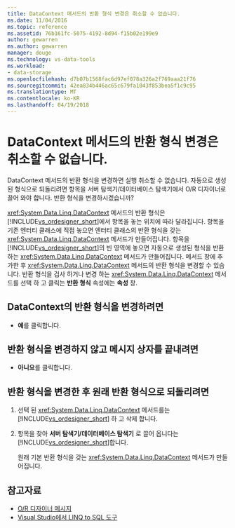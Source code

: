 ```yaml
---
title: DataContext 메서드의 반환 형식 변경은 취소할 수 없습니다.
ms.date: 11/04/2016
ms.topic: reference
ms.assetid: 76b161fc-5075-4192-8d94-f15b02e199e9
author: gewarren
ms.author: gewarren
manager: douge
ms.technology: vs-data-tools
ms.workload:
- data-storage
ms.openlocfilehash: d7b07b1568fac6d97ef078a326a2f769aaa21f76
ms.sourcegitcommit: 42ea834b446ac65c679fa1043f853bea5f1c9c95
ms.translationtype: MT
ms.contentlocale: ko-KR
ms.lasthandoff: 04/19/2018
---
```

# <a name="changing-the-return-type-of-a-datacontext-method-cannot-be-undone"></a>DataContext 메서드의 반환 형식 변경은 취소할 수 없습니다.

DataContext 메서드의 반환 형식을 변경하면 실행 취소할 수 없습니다. 자동으로 생성된 형식으로 되돌리려면 항목을 서버 탐색기/데이터베이스 탐색기에서 O/R 디자이너로 끌어 와야 합니다. 반환 형식을 변경하시겠습니까?

<xref:System.Data.Linq.DataContext> 메서드의 반환 형식은 [!INCLUDE[vs_ordesigner_short](../data-tools/includes/vs_ordesigner_short_md.md)]에서 항목을 놓는 위치에 따라 달라집니다. 항목을 기존 엔터티 클래스에 직접 놓으면 엔터티 클래스의 반환 형식을 갖는 <xref:System.Data.Linq.DataContext> 메서드가 만들어집니다. 항목을 [!INCLUDE[vs_ordesigner_short](../data-tools/includes/vs_ordesigner_short_md.md)]의 빈 영역에 놓으면 자동으로 생성된 형식을 반환하는 <xref:System.Data.Linq.DataContext> 메서드가 만들어집니다. 메서드 창에 추가한 후 <xref:System.Data.Linq.DataContext> 메서드의 반환 형식을 변경할 수 있습니다. 반환 형식을 검사 하거나 변경 하는 <xref:System.Data.Linq.DataContext> 메서드를 선택 하 고 클릭는 **반환 형식** 속성에는 **속성** 창.

## <a name="to-change-the-return-type-of-a-datacontext"></a>DataContext의 반환 형식을 변경하려면

- **예**를 클릭합니다.

## <a name="to-exit-the-message-box-and-leave-the-return-type-unchanged"></a>반환 형식을 변경하지 않고 메시지 상자를 끝내려면

- **아니요**를 클릭합니다.

## <a name="to-revert-to-the-original-return-type-after-changing-the-return-type"></a>반환 형식을 변경한 후 원래 반환 형식으로 되돌리려면

1. 선택 된 <xref:System.Data.Linq.DataContext> 메서드를는 [!INCLUDE[vs_ordesigner_short](../data-tools/includes/vs_ordesigner_short_md.md)] 하 고 삭제 합니다.

2. 항목을 찾아 **서버 탐색기/데이터베이스 탐색기** 로 끌어 옵니다는 [!INCLUDE[vs_ordesigner_short](../data-tools/includes/vs_ordesigner_short_md.md)]합니다.

    원래 기본 반환 형식을 갖는 <xref:System.Data.Linq.DataContext> 메서드가 만들어집니다.

## <a name="see-also"></a>참고자료

- [O/R 디자이너 메시지](../data-tools/o-r-designer-messages.md)
- [Visual Studio에서 LINQ to SQL 도구](../data-tools/linq-to-sql-tools-in-visual-studio2.md)